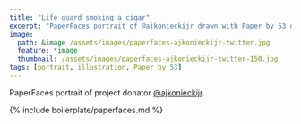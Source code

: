```yaml
---
title: "Life guard smoking a cigar"
excerpt: "PaperFaces portrait of @ajkonieckijr drawn with Paper by 53 on an iPad."
image: 
  path: &image /assets/images/paperfaces-ajkonieckijr-twitter.jpg 
  feature: *image
  thumbnail: /assets/images/paperfaces-ajkonieckijr-twitter-150.jpg
tags: [portrait, illustration, Paper by 53]
---
```


PaperFaces portrait of project donator [@ajkonieckijr](http://twitter.com/ajkonieckijr).

{% include boilerplate/paperfaces.md %}
